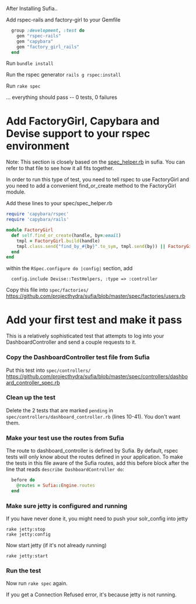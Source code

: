 After Installing Sufia..

Add rspec-rails and factory-girl to your Gemfile 
```ruby
  group :development, :test do
    gem "rspec-rails"
    gem "capybara"
    gem "factory_girl_rails"
  end
```

Run `bundle install`

Run the rspec generator `rails g rspec:install`

Run `rake spec`

… everything should pass -- 0 tests, 0 failures

# Add FactoryGirl, Capybara and Devise support to your rspec environment

Note: This section is closely based on the [spec_helper.rb](https://github.com/projecthydra/sufia/blob/master/spec/spec_helper.rb) in sufia.  You can refer to that file to see how it all fits together.

In order to run this type of test, you need to tell rspec to use FactoryGirl and you need to add a convenient find_or_create method to the FactoryGirl module.

Add these lines to your spec/spec_helper.rb

```ruby
require 'capybara/rspec'
require 'capybara/rails'

module FactoryGirl
  def self.find_or_create(handle, by=:email)
    tmpl = FactoryGirl.build(handle)
    tmpl.class.send("find_by_#{by}".to_sym, tmpl.send(by)) || FactoryGirl.create(handle)
  end
end
```

within the `RSpec.configure do |config|` section, add

```
  config.include Devise::TestHelpers, :type => :controller
```

Copy this file into `spec/factories/`  
https://github.com/projecthydra/sufia/blob/master/spec/factories/users.rb

# Add your first test and make it pass

This is a relatively sophisticated test that attempts to log into your DashboardController and send a couple requests to it.

### Copy the DashboardController test file from Sufia

Put this test into `spec/controllers/`   
https://github.com/projecthydra/sufia/blob/master/spec/controllers/dashboard_controller_spec.rb 

### Clean up the test

Delete the 2 tests that are marked `pending` in `spec/controllers/dashboard_controller.rb` (lines 10-41).  You don't want them.
 
### Make your test use the routes from Sufia 

The route to dashboard_controller is defined by Sufia.  By default, rspec tests will only know about the routes defined in your application.  To make the tests in this file aware of the Sufia routes, add this before block after the line that reads `describe DashboardController do`: 

```ruby
  before do
    @routes = Sufia::Engine.routes
  end
```

### Make sure jetty is configured and running

If you have never done it, you might need to push your solr_config into jetty
```
rake jetty:stop
rake jetty:config
```

Now start jetty (if it's not already running)
```
rake jetty:start
```

### Run the test

Now run `rake spec` again.

If you get a Connection Refused error, it's because jetty is not running.

